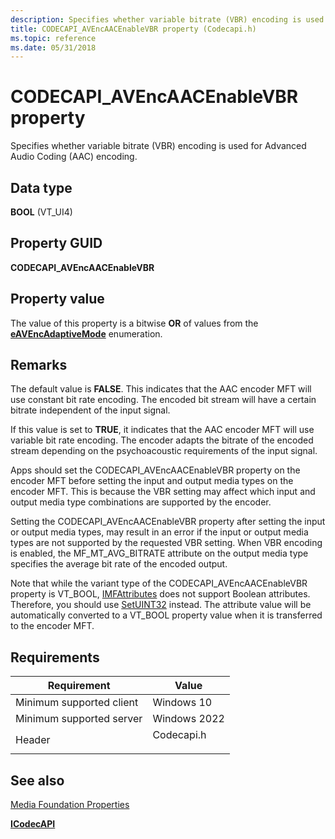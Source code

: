 ```yaml
---
description: Specifies whether variable bitrate (VBR) encoding is used for AAC encoding.
title: CODECAPI_AVEncAACEnableVBR property (Codecapi.h)
ms.topic: reference
ms.date: 05/31/2018
---
```


# CODECAPI\_AVEncAACEnableVBR property

Specifies whether variable bitrate (VBR) encoding is used for Advanced Audio Coding (AAC) encoding.

## Data type

**BOOL** (VT\_UI4)

## Property GUID

**CODECAPI\_AVEncAACEnableVBR**

## Property value

The value of this property is a bitwise **OR** of values from the [**eAVEncAdaptiveMode**](/windows/win32/api/codecapi/ne-codecapi-eavencadaptivemode) enumeration.

## Remarks

The default value is **FALSE**. This indicates that the AAC encoder MFT will use constant bit rate encoding.  The encoded bit stream will have a certain bitrate independent of the input signal. 

If this value is set to **TRUE**, it indicates that the AAC encoder MFT will use variable bit rate encoding. The encoder adapts the bitrate of the encoded stream depending on the psychoacoustic requirements of the input signal.

Apps should set the CODECAPI_AVEncAACEnableVBR property on the encoder MFT before setting the input and output media types on the encoder MFT. This is because the VBR setting may affect which input and output media type combinations are supported by the encoder.

Setting the CODECAPI_AVEncAACEnableVBR property after setting the input or output media types, may result in an error if the input or output media types are not supported by the requested VBR setting.
When VBR encoding is enabled, the MF_MT_AVG_BITRATE attribute on the output media type specifies the average bit rate of the encoded output.

Note that while the variant type of the CODECAPI_AVEncAACEnableVBR property is VT_BOOL, [IMFAttributes](/windows/win32/api/mfobjects/nn-mfobjects-imfattributes) does not support Boolean attributes. Therefore, you should use [SetUINT32](/windows/win32/api/mfobjects/nf-mfobjects-imfattributes-setuint32) instead. The attribute value will be automatically converted to a VT_BOOL property value when it is transferred to the encoder MFT.

## Requirements



| Requirement | Value |
|-------------------------------------|---------------------------------------------------------------------------------------|
| Minimum supported client<br/> | Windows 10        |
| Minimum supported server<br/> | Windows 2022<br/>                           |
| Header<br/>                   | <dl> <dt>Codecapi.h</dt> </dl> |



## See also

<dl> <dt>

[Media Foundation Properties](media-foundation-properties.md)
</dt> <dt>

[**ICodecAPI**](/windows/desktop/api/strmif/nn-strmif-icodecapi)
</dt> </dl>

 

